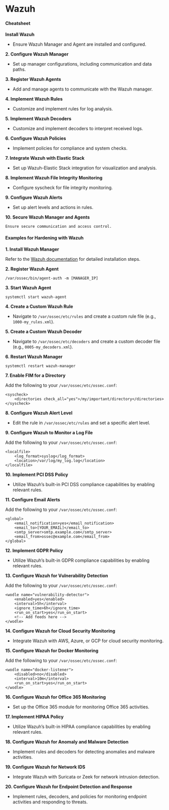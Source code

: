 # Wazuh

#### **Cheatsheet** <a href="#cheatsheet" id="cheatsheet"></a>

**Install Wazuh**

* Ensure Wazuh Manager and Agent are installed and configured.

**2. Configure Wazuh Manager**

* Set up manager configurations, including communication and data paths.

**3. Register Wazuh Agents**

* Add and manage agents to communicate with the Wazuh manager.

**4. Implement Wazuh Rules**

* Customize and implement rules for log analysis.

**5. Implement Wazuh Decoders**

* Customize and implement decoders to interpret received logs.

**6. Configure Wazuh Policies**

* Implement policies for compliance and system checks.

**7. Integrate Wazuh with Elastic Stack**

* Set up Wazuh-Elastic Stack integration for visualization and analysis.

**8. Implement Wazuh File Integrity Monitoring**

* Configure syscheck for file integrity monitoring.

**9. Configure Wazuh Alerts**

* Set up alert levels and actions in rules.

**10. Secure Wazuh Manager and Agents**

```
Ensure secure communication and access control.
```

#### Examples for Hardening with Wazuh <a href="#examples-for-hardening-with-wazuh" id="examples-for-hardening-with-wazuh"></a>

**1. Install Wazuh Manager**

Refer to the [Wazuh documentation](https://documentation.wazuh.com/current/installation-guide/index.html) for detailed installation steps.

**2. Register Wazuh Agent**

```
/var/ossec/bin/agent-auth -m [MANAGER_IP]
```

**3. Start Wazuh Agent**

```
systemctl start wazuh-agent
```

**4. Create a Custom Wazuh Rule**

* Navigate to `/var/ossec/etc/rules` and create a custom rule file (e.g., `1000-my_rules.xml`).

**5. Create a Custom Wazuh Decoder**

* Navigate to `/var/ossec/etc/decoders` and create a custom decoder file (e.g., `0005-my_decoders.xml`).

**6. Restart Wazuh Manager**

```
systemctl restart wazuh-manager
```

**7. Enable FIM for a Directory**

Add the following to your `/var/ossec/etc/ossec.conf`:

```
<syscheck>
    <directories check_all="yes">/my/important/directory</directories>
</syscheck>
```

**8. Configure Wazuh Alert Level**

* Edit the rule in `/var/ossec/etc/rules` and set a specific alert level.

**9. Configure Wazuh to Monitor a Log File**

Add the following to your `/var/ossec/etc/ossec.conf`:

```
<localfile>
    <log_format>syslog</log_format>
    <location>/var/log/my_log.log</location>
</localfile>
```

**10. Implement PCI DSS Policy**

* Utilize Wazuh’s built-in PCI DSS compliance capabilities by enabling relevant rules.

**11. Configure Email Alerts**

Add the following to your `/var/ossec/etc/ossec.conf`:

```
<global>
    <email_notification>yes</email_notification>
    <email_to>[YOUR_EMAIL]</email_to>
    <smtp_server>smtp.example.com</smtp_server>
    <email_from>ossec@example.com</email_from>
</global>
```

**12. Implement GDPR Policy**

* Utilize Wazuh’s built-in GDPR compliance capabilities by enabling relevant rules.

**13. Configure Wazuh for Vulnerability Detection**

Add the following to your `/var/ossec/etc/ossec.conf`:

```
<wodle name="vulnerability-detector">
    <enabled>yes</enabled>
    <interval>5h</interval>
    <ignore_time>6h</ignore_time>
    <run_on_start>yes</run_on_start>
    <!-- Add feeds here -->
</wodle>
```

**14. Configure Wazuh for Cloud Security Monitoring**

* Integrate Wazuh with AWS, Azure, or GCP for cloud security monitoring.

**15. Configure Wazuh for Docker Monitoring**

Add the following to your `/var/ossec/etc/ossec.conf`:

```
<wodle name="docker-listener">
    <disabled>no</disabled>
    <interval>10m</interval>
    <run_on_start>yes</run_on_start>
</wodle>
```

**16. Configure Wazuh for Office 365 Monitoring**

* Set up the Office 365 module for monitoring Office 365 activities.

**17. Implement HIPAA Policy**

* Utilize Wazuh’s built-in HIPAA compliance capabilities by enabling relevant rules.

**18. Configure Wazuh for Anomaly and Malware Detection**

* Implement rules and decoders for detecting anomalies and malware activities.

**19. Configure Wazuh for Network IDS**

* Integrate Wazuh with Suricata or Zeek for network intrusion detection.

**20. Configure Wazuh for Endpoint Detection and Response**

* Implement rules, decoders, and policies for monitoring endpoint activities and responding to threats.
